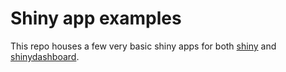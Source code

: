 # Shiny app examples

This repo houses a few very basic shiny apps for both [shiny](https://shiny.rstudio.com/) and [shinydashboard](https://rstudio.github.io/shinydashboard/).
